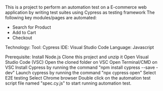 This is a project to perform an automation test on a E-commerce web application by writing test suites using Cypress as testing framework
The following key modules/pages are automated:

- Search for Product
- Add to Cart
- Checkout

Technology:
Tool: Cypress
IDE: Visual Studio Code
Language: Javascript

Prerequisite:
Install Node.js
Clone this project and unzip it
Open Visual Studio Code (VSC)
Open the cloned folder on VSC
Open Terminal/CMD on VSC
Install Cypress by running the command "npm install cypress --save -dev"
Launch cypress by running the command "npx cypress open"
Select E2E testing
Select Chrome browser
Double click on the automation test script file named "spec.cy.js" to start running automation test.
